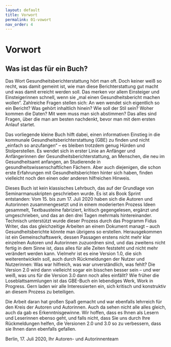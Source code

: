 ```yaml
---
layout: default
title: Vorwort
permalink: 01-vowort
nav_order: 4
---
```

# Vorwort
 
## Was ist das für ein Buch?

Das Wort Gesundheitsberichterstattung hört man oft. Doch keiner weiß so recht, was damit gemeint ist, wie man diese Berichterstattung gut macht und was damit erreicht werden soll. Das merken vor allem Einsteiger und Einsteigerinnen schnell, wenn sie „mal einen Gesundheitsbericht machen wollen“. Zahlreiche Fragen stellen sich: An wen wendet sich eigentlich so ein Bericht? Was gehört inhaltlich hinein? Wie soll der Stil sein? Woher kommen die Daten? Mit wem muss man sich abstimmen? Das alles sind Fragen, über die man am besten nachdenkt, bevor man mit dem ersten Anlauf startet.

Das vorliegende kleine Buch hilft dabei, einen informativen Einstieg in die kommunale Gesundheitsberichterstattung (GBE) zu finden und nicht „einfach so anzufangen“ – es bleiben trotzdem genug Hürden und Stolperstellen. Es wendet sich in erster Linie an Anfänger und Anfängerinnen der Gesundheitsberichterstattung, an Menschen, die neu im Gesundheitsamt anfangen, an Studierende in gesundheitswissenschaftlichen Fächern. Aber auch diejenigen, die schon erste Erfahrungen mit Gesundheitsberichten hinter sich haben, finden vielleicht noch den einen oder anderen hilfreichen Hinweis.

Dieses Buch ist kein klassisches Lehrbuch, das auf der Grundlage von Seminarmanuskripten geschrieben wurde. Es ist als Book Sprint entstanden: Vom 15. bis zum 17. Juli 2020 haben sich die Autoren und Autorinnen zusammengesetzt und in einem moderierten Prozess Ideen gesammelt, Textbausteine fabriziert, kritisch gegengelesen, ergänzt und umgeschrieben, und das an den drei Tagen mehrmals hintereinander. Technisch unterstützt wurde dieser Prozess durch das Programm Fidus Writer, das das gleichzeitige Arbeiten an einem Dokument managt – auch Gesundheitsberichte könnte man übrigens so erstellen. Herausgekommen ist ein Gemeinschaftswerk, dessen Passagen erstens nicht mehr klar einzelnen Autoren und Autorinnen zuzuordnen sind, und das zweitens nicht fertig in dem Sinne ist, dass alles für alle Zeiten feststeht und nicht mehr verändert werden kann. Vielmehr ist es eine Version 1.0, die sich weiterentwickeln soll, auch durch Rückmeldungen der Nutzer und Nutzerinnen: Was war hilfreich, was war unverständlich, was fehlt? Die Version 2.0 wird dann vielleicht sogar ein bisschen besser sein – und wer weiß, was uns für die Version 3.0 dann noch alles einfällt? Wie früher die Loseblattsammlungen ist das GBE-Buch ein lebendiges Werk, Work in Progress. Gern laden wir alle Interessierten ein, sich kritisch und konstruktiv an diesem Prozess zu beteiligen.

Die Arbeit daran hat großen Spaß gemacht und war ebenfalls lehrreich für den Kreis der Autoren und Autorinnen. Auch da sehen nicht alle alles gleich, auch da gab es Erkenntnisgewinne. Wir hoffen, dass es Ihnen als Lesern und Leserinnen ebenso geht, und falls nicht, dass Sie uns durch Ihre Rückmeldungen helfen, die Versionen 2.0 und 3.0 so zu verbessern, dass sie Ihnen dann ebenfalls gefallen.

Berlin, 17. Juli 2020, Ihr Autoren- und Autorinnenteam
